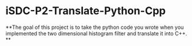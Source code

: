 # iSDC-P2-Translate-Python-Cpp

**The goal of this project is to take the python code you wrote when you implemented the two dimensional histogram filter and translate it into C++. **
